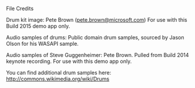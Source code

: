 File Credits

Drum kit image:
Pete Brown (pete.brown@microsoft.com)
For use with this Build 2015 demo app only.

Audio samples of drums:
Public domain drum samples, sourced by Jason Olson for his WASAPI sample.

Audio samples of Steve Guggenheimer:
Pete Brown. Pulled from Build 2014 keynote recording. For use with this demo app only.

You can find additional drum samples here:
http://commons.wikimedia.org/wiki/Drums
